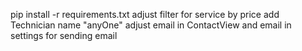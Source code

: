 
pip install -r requirements.txt
adjust filter for service by price
add Technician name "anyOne"
adjust email in ContactView and email in settings for sending email

